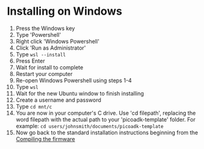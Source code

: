 # Installing on Windows

1. Press the Windows key
2. Type 'Powershell'
3. Right click 'Windows Powershell' 
4. Click 'Run as Administrator'
5. Type ```wsl --install```
6. Press Enter
7. Wait for install to complete
8. Restart your computer
9. Re-open Windows Powershell using steps 1-4
10. Type ```wsl```
11. Wait for the new Ubuntu window to finish installing
12. Create a username and password
13. Type ```cd mnt/c```
14. You are now in your computer's C drive. Use 'cd filepath', replacing the word filepath with the actual path to your 'picoadk-template' folder. For example: ```cd users/johnsmith/documents/picoadk-template```
15. Now go back to the standard installation instructions beginning from the [Compiling the firmware](https://github.com/DatanoiseTV/PicoADK-Firmware-Template#compiling-the-firmware)
